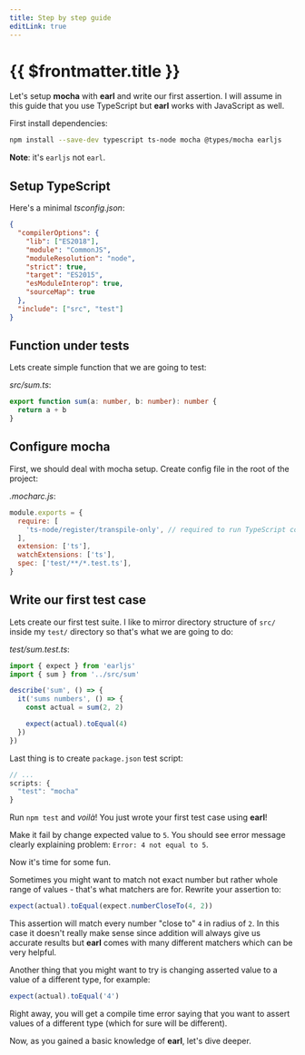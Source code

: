 ```yaml
---
title: Step by step guide
editLink: true
---
```


# {{ $frontmatter.title }}

Let's setup **mocha** with **earl** and write our first assertion. I will assume
in this guide that you use TypeScript but **earl** works with JavaScript as
well.

First install dependencies:

```sh
npm install --save-dev typescript ts-node mocha @types/mocha earljs
```

**Note**: it's `earljs` not `earl`.

## Setup TypeScript

Here's a minimal _tsconfig.json_:

```json
{
  "compilerOptions": {
    "lib": ["ES2018"],
    "module": "CommonJS",
    "moduleResolution": "node",
    "strict": true,
    "target": "ES2015",
    "esModuleInterop": true,
    "sourceMap": true
  },
  "include": ["src", "test"]
}
```

## Function under tests

Lets create simple function that we are going to test:

_src/sum.ts_:

```typescript
export function sum(a: number, b: number): number {
  return a + b
}
```

## Configure mocha

First, we should deal with mocha setup. Create config file in the root of the
project:

_.mocharc.js_:

```js
module.exports = {
  require: [
    'ts-node/register/transpile-only', // required to run TypeScript code
  ],
  extension: ['ts'],
  watchExtensions: ['ts'],
  spec: ['test/**/*.test.ts'],
}
```

## Write our first test case

Lets create our first test suite. I like to mirror directory structure of `src/`
inside my `test/` directory so that's what we are going to do:

_test/sum.test.ts_:

```typescript
import { expect } from 'earljs'
import { sum } from '../src/sum'

describe('sum', () => {
  it('sums numbers', () => {
    const actual = sum(2, 2)

    expect(actual).toEqual(4)
  })
})
```

Last thing is to create `package.json` test script:

```js
// ...
scripts: {
  "test": "mocha"
}
```

Run `npm test` and _voilà_! You just wrote your first test case using **earl**!

Make it fail by change expected value to `5`. You should see error message
clearly explaining problem: `Error: 4 not equal to 5`.

Now it's time for some fun.

Sometimes you might want to match not exact number but rather whole range of
values - that's what matchers are for. Rewrite your assertion to:

```typescript
expect(actual).toEqual(expect.numberCloseTo(4, 2))
```

This assertion will match every number "close to" `4` in radius of `2`. In this
case it doesn't really make sense since addition will always give us accurate
results but **earl** comes with many different matchers which can be very
helpful.

Another thing that you might want to try is changing asserted value to a value
of a different type, for example:

```typescript
expect(actual).toEqual('4')
```

Right away, you will get a compile time error saying that you want to assert
values of a different type (which for sure will be different).

Now, as you gained a basic knowledge of **earl**, let's dive deeper.
